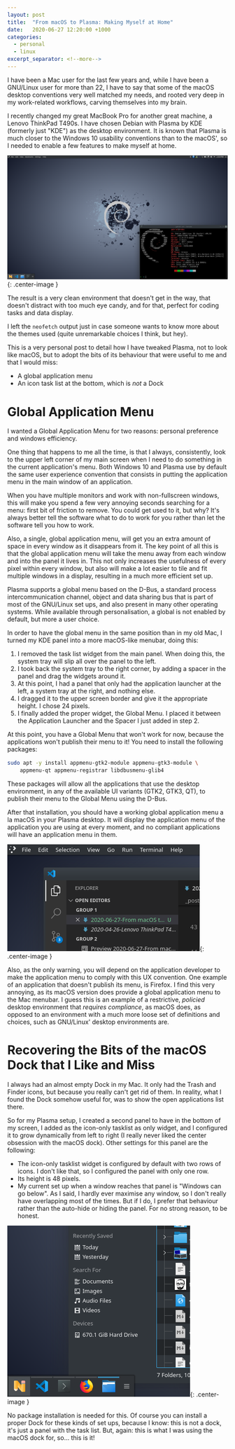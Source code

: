 ```yaml
---
layout: post
title:  "From macOS to Plasma: Making Myself at Home"
date:   2020-06-27 12:20:00 +1000
categories:
  - personal
  - linux
excerpt_separator: <!--more-->
---
```

I have been a Mac user for the last few years and, while I have been a GNU/Linux user for more than 22, I have to say that some of the macOS desktop conventions very well matched my needs, and rooted very deep in my work-related workflows, carving themselves into my brain.

I recently changed my great MacBook Pro for another great machine, a Lenovo ThinkPad T490s. I have chosen Debian with Plasma by KDE (formerly just "KDE") as the desktop environment. It is known that Plasma is much closer to the Windows 10 usability conventions than to the macOS', so I needed to enable a few features to make myself at home. 


![Desktop Result](/assets/desktopresult.png){: .center-image }

The result is a very clean environment that doesn't get in the way, that doesn't distract with too much eye candy, and for that, perfect for coding tasks and data display.

I left the `neofetch` output just in case someone wants to know more about the themes used (quite unremarkable choices I think, but hey).
<!--more-->

This is a very personal post to detail how I have tweaked Plasma, not to look like macOS, but to adopt the bits of its behaviour that were useful to me and that I would miss:

- A global application menu
- An icon task list at the bottom, which is _not_ a Dock



# Global Application Menu
I wanted a Global Application Menu for two reasons: personal preference and windows efficiency.

One thing that happens to me all the time, is that I always, consistently, look to the upper left corner of my main screen when I need to do something in the current application's menu. Both Windows 10 and Plasma use by default the same user experience convention that consists in putting the application menu in the main window of an application. 

When you have multiple monitors and work with non-fullscreen windows, this will make you spend a few very annoying seconds searching for a menu: first bit of friction to remove. You could get used to it, but why? It's always better tell the software what to do to work for you rather than let the software tell you how to work.

Also, a single, global application menu, will get you an extra amount of space in every window as it disappears from it. The key point of all this is that the global application menu will take the menu away from each window and into the panel it lives in. This not only increases the usefulness of every pixel within every window, but also will make a lot easier to tile and fit multiple windows in a display, resulting in a much more efficient set up.

Plasma supports a global menu based on the D-Bus, a standard process intercommunication channel, object and data sharing bus that is part of most of the GNU/Linux set ups, and also present in many other operating systems. While available through personalisation, a global is not enabled by default, but more a user choice. 

In order to have the global menu in the same position than in my old Mac, I turned my KDE panel into a more macOS-like menubar, doing this:

1. I removed the task list widget from the main panel. When doing this, the system tray will slip all over the panel to the left.
2. I took back the system tray to the right corner, by adding a spacer in the panel and drag the widgets around it.
3. At this point, I had a panel that only had the application launcher at the left, a system tray at the right, and nothing else.
4. I dragged it to the upper screen border and give it the appropriate height. I chose 24 pixels.
5. I finally added the proper widget, the Global Menu. I placed it between the Application Launcher and the Spacer I just added in step 2.

At this point, you have a Global Menu that won't work for now, because the applications won't publish their menu to it! You need to install the following packages:

```bash
sudo apt -y install appmenu-gtk2-module appmenu-gtk3-module \     
    appmenu-qt appmenu-registrar libdbusmenu-glib4
```
These packages will allow all the applications that use the desktop environment, in any of the available UI variants (GTK2, GTK3, QT), to publish their menu to the Global Menu using the D-Bus.

After that installation, you should have a working global application menu a la macOS in your Plasma desktop. It will display the application menu of the application you are using at every moment, and no compliant applications will have an application menu in them.

![The Application menu showing the VS Code menu. Notice that the VS Code windows doesn't have a replica of the menu](/assets/globalmenu.png){: .center-image }

Also, as the only warning, you will depend on the application developer to make the application menu to comply with this UX convention. One example of an application that doesn't publish its menu, is Firefox. I find this very annoying, as its macOS version does provide a global application menu to the Mac menubar. I guess this is an example of a restrictive, *policied* desktop environment that *requires compliance*, as macOS does, as opposed to an environment with a much more loose set of definitions and choices, such as GNU/Linux' desktop environments are.

# Recovering the Bits of the macOS Dock that I Like and Miss
I always had an almost empty Dock in my Mac. It only had the Trash and Finder icons, but because you really can't get rid of them. In reality, what I found the Dock somehow useful for, was to show the open applications list there. 

So for my Plasma setup, I created a second panel to have in the bottom of my screen, I added as the icon-only tasklist as only widget, and I configured it to grow dynamically from left to right (I really never liked the center obsession with the macOS dock). Other settings for this panel are the following:

- The icon-only tasklist widget is configured by default with two rows of icons. I don't like that, so I configured the panel with only one row.
- Its height is 48 pixels.
- My current set up when a window reaches that panel is "Windows can go below". As I said, I hardly ever maximise any window, so I don't really have overlapping most of the times. But if I do, I prefer that behaviour rather than the auto-hide or hiding the panel. For no strong reason, to be honest.

![Task List is Back](/assets/tasklist.png){: .center-image }

No package installation is needed for this. Of course you can install a proper Dock for these kinds of set ups, because I know: this is not a dock, it's just a panel with the task list. But, again: this is what I was using the macOS dock for, so... this is it!